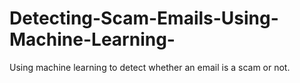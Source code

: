 # Detecting-Scam-Emails-Using-Machine-Learning-
Using machine learning to detect whether an email is a scam or not. 
